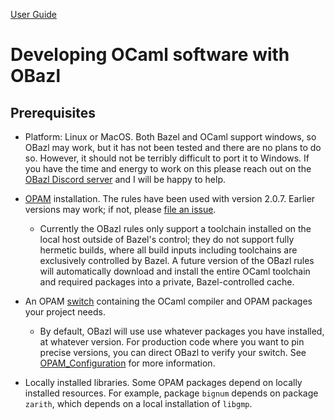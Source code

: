 [User Guide](index.md)

Developing OCaml software with OBazl
====================================

Prerequisites
-------------

-   Platform: Linux or MacOS. Both Bazel and OCaml support windows, so
    OBazl may work, but it has not been tested and there are no plans to
    do so. However, it should not be terribly difficult to port it to
    Windows. If you have the time and energy to work on this please
    reach out on the [OBazl Discord
    server](https://discord.gg/PHSAW5DUva) and I will be happy to help.

-   [OPAM](https://opam.ocaml.org/) installation. The rules have been
    used with version 2.0.7. Earlier versions may work; if not, please
    [file an issue](https://github.com/obazl/rules_opam/issues).

    -   Currently the OBazl rules only support a toolchain installed on
        the local host outside of Bazel's control; they do not support
        fully hermetic builds, where all build inputs including
        toolchains are exclusively controlled by Bazel. A future version
        of the OBazl rules will automatically download and install the
        entire OCaml toolchain and required packages into a private,
        Bazel-controlled cache.

-   An OPAM [switch](https://opam.ocaml.org/doc/Usage.html#opam-switch)
    containing the OCaml compiler and OPAM packages your project needs.

    -   By default, OBazl will use use whatever packages you have
        installed, at whatever version. For production code where you
        want to pin precise versions, you can direct OBazl to verify
        your switch. See
        [OPAM\_Configuration](configuration.md#opamconfig) for more
        information.

-   Locally installed libraries. Some OPAM packages depend on locally
    installed resources. For example, package `bignum` depends on
    package `zarith`, which depends on a local installation of `libgmp`.
